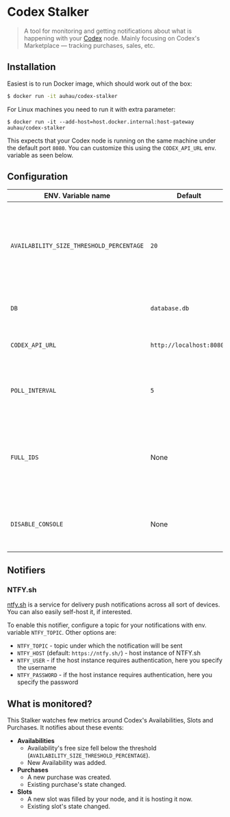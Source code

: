 # Codex Stalker

> A tool for monitoring and getting notifications about what is happening with your [Codex](https://codex.storage) node.
> Mainly focusing on Codex's Marketplace — tracking purchases, sales, etc.

## Installation

Easiest is to run Docker image, which should work out of the box:

```sh
$ docker run -it auhau/codex-stalker
```

For Linux machines you need to run it with extra parameter:

```shell
$ docker run -it --add-host=host.docker.internal:host-gateway auhau/codex-stalker

```

This expects that your Codex node is running on the same machine under the default port `8080`.
You can customize this using the `CODEX_API_URL` env. variable as seen below.

## Configuration

| ENV. Variable name                       | Default                  | Description                                                                                            |
|------------------------------------------|--------------------------|--------------------------------------------------------------------------------------------------------|
| `AVAILABILITY_SIZE_THRESHOLD_PERCENTAGE` | `20`                     | Percentage threshold under which when the availability's capacity falls bellow, notifications kicks in |
| `DB`                                     | `database.db`            | Place where the SQLite DB will be persisted                                                            |
| `CODEX_API_URL`                          | `http://localhost:8080/` | URL where Codex's API endpoint listens on                                                              |
| `POLL_INTERVAL`                          | `5`                      | Interval in seconds how often stalker checks for new values                                            |
| `FULL_IDS`                               | None                     | If set, then will refer to the detected entities with their full IDs and will not shorten them         |
| `DISABLE_CONSOLE`                        | None                     | Disable console output of the detected events                                                          |

## Notifiers

### NTFY.sh

[ntfy.sh](https://ntfy.sh/) is a service for delivery push notifications across all sort of devices. 
You can also easily self-host it, if interested.

To enable this notifier, configure a topic for your notifications with env. variable `NTFY_TOPIC`.
Other options are:

 - `NTFY_TOPIC` - topic under which the notification will be sent
 - `NTFY_HOST` (default: `https://ntfy.sh/`) - host instance of NTFY.sh
 - `NTFY_USER` - if the host instance requires authentication, here you specify the username
 - `NTFY_PASSWORD` - if the host instance requires authentication, here you specify the password

## What is monitored?

This Stalker watches few metrics around Codex's Availabilities, Slots and Purchases. It notifies about these events:

- **Availabilities**
    - Availability's free size fell below the threshold (`AVAILABILITY_SIZE_THRESHOLD_PERCENTAGE`).
    - New Availability was added.
- **Purchases**
    - A new purchase was created.
    - Existing purchase's state changed.
- **Slots**
    - A new slot was filled by your node, and it is hosting it now.
    - Existing slot's state changed.
